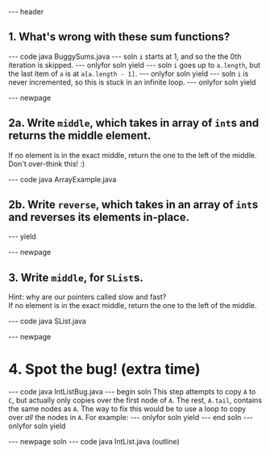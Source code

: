 --- header


## 1. What's wrong with these sum functions?

--- code java BuggySums.java
--- soln `i` starts at 1, and so the the 0th iteration is skipped.
--- onlyfor soln yield
--- soln `i` goes up to `a.length`, but the last item of `a` is at `a[a.length - 1]`.
--- onlyfor soln yield
--- soln `i` is never incremented, so this is stuck in an infinite loop.
--- onlyfor soln yield


--- newpage

## 2a. Write `middle`, which takes in array of `int`s and returns the middle element.
If no element is in the exact middle, return the one to the left of the middle.  
Don't over-think this! :)

--- code java ArrayExample.java


## 2b. Write `reverse`, which takes in an array of `int`s and reverses its elements in-place.

--- yield


--- newpage

## 3. Write `middle`, for `SList`s.
Hint: why are our pointers called slow and fast?  
If no element is in the exact middle, return the one to the left of the middle.

--- code java SList.java


--- newpage

# 4. Spot the bug! (extra time)

--- code java IntListBug.java
--- begin soln
This step attempts to copy `A` to `C`, but actually only copies over the first node of `A`. The rest, `A.tail`, contains the same nodes as `A`. The way to fix this would be to use a loop to copy over *all* the nodes in `A`. For example:
--- onlyfor soln yield
--- end soln
--- onlyfor soln yield

--- newpage soln
--- code java IntList.java (outline)
